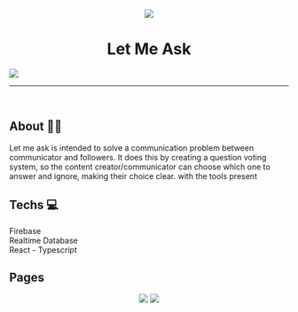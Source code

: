 <div align="center">
   <img src="https://raw.githubusercontent.com/guilhermecapitao/letmeask/c068f01c136ad259023a7f7a2642a5781791b607/.github/logo.svg" />
   <h1><strong>Let Me Ask</strong></h1>
</div>

<img src="https://raw.githubusercontent.com/guilhermecapitao/letmeask/c068f01c136ad259023a7f7a2642a5781791b607/.github/cover.svg" />

<hr>
<br>

## About 🤷‍♂️
Let me ask is intended to solve a communication problem between communicator and followers.
It does this by creating a question voting system, so the content creator/communicator can choose which one to answer and ignore, making their choice clear.
with the tools present

## Techs 💻
Firebase <br>
Realtime Database <br>
React - Typescript <br>

## Pages
<div align="center">
   <img src="https://cdn.discordapp.com/attachments/857701858655076402/978314349682769960/unknown.png" />
   <img src="https://cdn.discordapp.com/attachments/857701858655076402/978314387037257768/unknown.png" />
</div>
